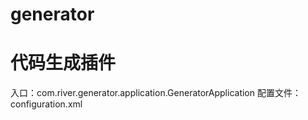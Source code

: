 # generator
# 代码生成插件
入口：com.river.generator.application.GeneratorApplication
配置文件：configuration.xml
